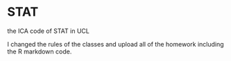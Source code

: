 # STAT
the ICA code of STAT in UCL

I changed the rules of the classes and upload all of the homework including the R markdown code.
